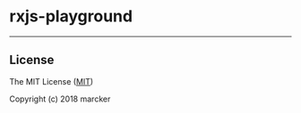 # rxjs-playground

---

## License

The MIT License ([MIT](https://github.com/marcker/rxjs-playground/blob/master/license.md))

Copyright (c) 2018 marcker
